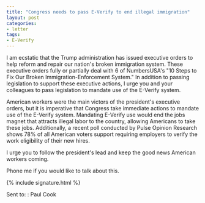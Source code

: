 ```yaml
---
title: "Congress needs to pass E-Verify to end illegal immigration"
layout: post
categories:
- letter
tags:
- E-Verify
---
```


I am ecstatic that the Trump administration has issued executive orders to help reform and repair our nation's broken immigration system. These executive orders fully or partially deal with 6 of NumbersUSA's "10 Steps to Fix Our Broken Immigration-Enforcement System." In addition to passing legislation to support these executive actions, I urge you and your colleagues to pass legislation to mandate use of the E-Verify system.

American workers were the main victors of the president's executive orders, but it is imperative that Congress take immediate actions to mandate use of the E-Verify system. Mandating E-Verify use would end the jobs magnet that attracts illegal labor to the country, allowing Americans to take these jobs. Additionally, a recent poll conducted by Pulse Opinion Research shows 78% of all American voters support requiring employers to verify the work eligibility of their new hires.

I urge you to follow the president's lead and keep the good news American workers coming.

Phone me if you would like to talk about this.

{% include signature.html %}

Sent to:
: Paul Cook
